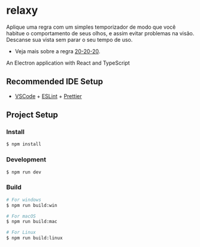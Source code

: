 # relaxy

Aplique uma regra com um simples temporizador de modo que você habitue o comportamento de seus olhos,
e assim evitar problemas na visão. Descanse sua vista sem parar o seu tempo de uso.

- Veja mais sobre a regra [20-20-20](https://lenscope.com.br/blog/regra-20-20-20/).

An Electron application with React and TypeScript

## Recommended IDE Setup

- [VSCode](https://code.visualstudio.com/) + [ESLint](https://marketplace.visualstudio.com/items?itemName=dbaeumer.vscode-eslint) + [Prettier](https://marketplace.visualstudio.com/items?itemName=esbenp.prettier-vscode)

## Project Setup

### Install

```bash
$ npm install
```

### Development

```bash
$ npm run dev
```

### Build

```bash
# For windows
$ npm run build:win

# For macOS
$ npm run build:mac

# For Linux
$ npm run build:linux
```
